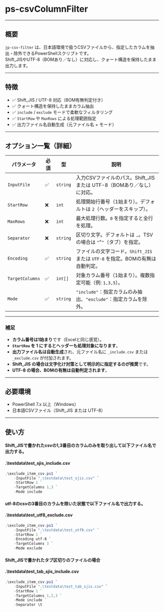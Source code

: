 # ps-csvColumnFilter

---

## 概要

`jp-csv-filter` は、日本語環境で扱うCSVファイルから、指定したカラムを抽出・除外できるPowerShellスクリプトです。  
Shift_JISやUTF-8（BOMあり／なし）に対応し、クォート構造を保持したまま出力します。

---

## 特徴

- ✅ Shift_JIS / UTF-8 対応（BOM有無判定付き）
- ✅ クォート構造を保持したままカラム抽出
- ✅ `include` / `exclude` モードで柔軟なフィルタリング
- ✅ `StartRow` や `MaxRows` による処理範囲指定
- ✅ 出力ファイル名自動生成（元ファイル名 + モード）

---
## オプション一覧（詳細）

| パラメータ        | 必須 | 型       | 説明 |
|-------------------|------|----------|------|
| `InputFile`       | ✅   | `string` | 入力CSVファイルのパス。Shift_JIS または UTF-8（BOMあり／なし）に対応。 |
| `StartRow`        | ❌   | `int`    | 処理開始行番号（1始まり）。デフォルトは `2`（ヘッダーをスキップ）。 |
| `MaxRows`         | ❌   | `int`    | 最大処理行数。`0` を指定すると全行を処理。 |
| `Separator`       | ❌   | `string` | 区切り文字。デフォルトは `,`。TSVの場合は `"`"`"`（タブ）を指定。 |
| `Encoding`        | ✅   | `string` | ファイルの文字コード。`Shift_JIS` または `UTF-8` を指定。BOMの有無は自動判定。 |
| `TargetColumns`   | ✅   | `int[]`  | 対象カラム番号（1始まり）。複数指定可能（例: `1,3,5`）。 |
| `Mode`            | ✅   | `string` | `"include"`：指定カラムのみ抽出、`"exclude"`：指定カラムを除外。 |

---

### 補足

- **カラム番号は1始まり**です（Excelと同じ感覚）。
- **`StartRow` を 1 にするとヘッダーも処理対象になります**。
- **出力ファイル名は自動生成**され、元ファイル名に `_include.csv` または `_exclude.csv` が付加されます。
- **Shift_JIS の場合は文字化け対策として明示的に指定するのが推奨**です。
- **UTF-8 の場合、BOMの有無は自動判定されます**。

---



## 必要環境

- PowerShell 7.x 以上（Windows）
- 日本語CSVファイル（Shift_JIS または UTF-8）

---

## 使い方

#### Shift_JISで書かれたcsvの1,3番目のカラムのみを取り出して以下ファイル名で出力する。
#### .\testdata\test_sjis_include.csv
```powershell
.\exclude_item_csv.ps1 `
    -InputFile ".\testdata\test_sjis.csv" `
	-StartRow 1 `
	-TargetColumns 1,3 `
	-Mode include
```
#### utf-8のcsvの3番目のカラムを除いた状態で以下ファイル名で出力する。
#### .\testdata\test_utf8_exclude.csv
```powershell
.\exclude_item_csv.ps1 `
	-InputFile ".\testdata\test_utf8.csv" `
	-StartRow 1 `
	-Encoding utf-8 `
	-TargetColumns 3 `
	-Mode exclude
```
#### Shift_JISで書かれたタブ区切りのファイルの場合
#### .\testdata\test_tab_sjis_include.csv
```powershell
.\exclude_item_csv.ps1 `
	-InputFile ".\testdata\test_tab_sjis.csv" `
	-StartRow 1 `
	-TargetColumns 1,2,3 `
	-Mode include `
	-Separator \t
```
